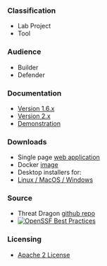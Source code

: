 ### Classification

* <i class="fas fa-flask fa-2x" style="color:#f7b73c"></i> Lab Project
* <i class="fas fa-tools fa-2x" style="color:#233e81;"></i> Tool

### Audience

* <i class="fas fa-toolbox fa-2x" style="color:#233e81;"></i> Builder
* <i class="fas fa-shield-alt fa-2x" style="color:#233e81;"></i> Defender

### Documentation

* [Version 1.6.x](https://threatdragon.github.io/)
* [Version 2.x](https://www.threatdragon.com/docs/)
* [Demonstration](https://www.threatdragon.com/)

### Downloads

* Single page [web application](https://github.com/OWASP/threat-dragon/releases/tag/v2.4.1)
* Docker [image](https://hub.docker.com/r/owasp/threat-dragon/tags?page=1&ordering=name)
* Desktop installers for:
* [Linux / MacOS / Windows](https://github.com/OWASP/threat-dragon/releases/tag/v2.4.1)

### Source

* Threat Dragon [github repo](https://github.com/OWASP/threat-dragon)
* [![OpenSSF Best Practices](https://www.bestpractices.dev/projects/9266/badge)](https://www.bestpractices.dev/projects/9266)

### Licensing

* [Apache 2 License](https://www.apache.org/licenses/LICENSE-2.0)
